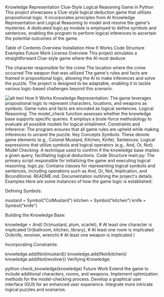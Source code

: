 Knowledge Representation
Clue-Style Logical Reasoning Game in Python
This project showcases a Clue-style logical deduction game that utilizes propositional logic. It incorporates principles from AI Knowledge Representation and Logical Reasoning to model and resolve the game's mysteries. A dedicated logic.py module is employed to define symbols and sentences, enabling the program to perform logical inferences to ascertain the potential outcomes of the game.

Table of Contents
Overview
Installation
How It Works
Code Structure
Examples
Future Work
License
Overview
This project simulates a straightforward Clue-style game where the AI must deduce:

The character responsible for the crime
The location where the crime occurred
The weapon that was utilized
The game's rules and facts are framed in propositional logic, allowing the AI to make inferences and solve the puzzle. The project is designed to be adaptable, enabling it to tackle various logic-based challenges beyond this scenario.

![alt text](image.png)
How It Works
Knowledge Representation: The game leverages propositional logic to represent characters, locations, and weapons as symbols. Game rules and facts are encoded as logical sentences.
Logical Reasoning: The model_check function assesses whether the knowledge base supports specific queries. It employs a brute-force methodology to evaluate all possible models for logical entailment.
Constraints and Inference: The program ensures that all game rules are upheld while making inferences to unravel the puzzle.
Key Concepts
Symbols: These denote game elements (e.g., Colonel Mustard, Kitchen, Knife).
Sentences: Logical expressions that utilize symbols and logical operators (e.g., And, Or, Not).
Model Checking: A technique used to confirm if the knowledge base implies a given query, facilitating logical deductions.
Code Structure
main.py: The primary script responsible for initializing the game and executing logical reasoning.
logic.py: Contains classes for representing logical symbols and sentences, including operations such as And, Or, Not, Implication, and Biconditional.
README.md: Documentation outlining the project's details.
Examples
Here are some instances of how the game logic is established:

Defining Symbols:

mustard = Symbol("ColMustard")
kitchen = Symbol("kitchen")
knife = Symbol("knife")

Building the Knowledge Base:

knowledge = And(
Or(mustard, plum, scarlet), # At least one character is implicated
Or(ballroom, kitchen, library), # At least one room is implicated
Or(knife, revolver, wrench) # At least one weapon is implicated
)

Incorporating Constraints:

knowledge.add(Not(mustard))
knowledge.add(Not(kitchen))
knowledge.add(Not(revolver))
Verifying Knowledge:

python
check_knowledge(knowledge)
Future Work
Extend the game to include additional characters, rooms, and weapons.
Implement optimization methods for the model-checking process.
Develop a graphical user interface (GUI) for an enhanced user experience.
Integrate more intricate logical puzzles and scenarios.
